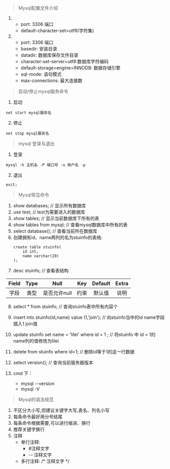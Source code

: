 > Mysql配置文件介绍
1. [mysql]: 客户端设置
    + port: 3306 端口
    + default-character-set=utf8(字符集)
2. [nysqld]:服务端设置
    + port: 3306 端口
    + basedir: 安装目录
    + datadir: 数据库保存文件目录
    + character-set-server=utf8:数据库字符编码
    + default-storage=engine=INNODB: 数据存储引擎
    + sql-mode: 语句模式
    + max-connections: 最大连接数
> 启动/停止mysql服务命令
1. 启动
```shell
net start mysql服务名
```
2. 停止
```shell
net stop mysql服务名
```

> mysql 登录与退出
1. 登录
```shell
mysql -h 主机名 -P 端口号 -u 用户名 -p
```
2. 退出
```shell
exit;
```

> Mysql常见命令
1. show databases; // 显示所有数据库
2. use test; // test为需要进入的数据库
3. show tables; // 显示当前数据库下所有的表
4. show tables from mysql; // 查看mysql数据库中所有的表
5. select database(); // 查看当前所在数据库
6. 创建拥有id、name两列的名为stuinfo的表格:
    ```shell
    create table stuinfo(
        id int,
        name varchar(20)
    );
    ```
7. desc stuinfo; // 查看表结构

|Field|Type|Null|Key|Default|Extra|
|:---:|:---:|:---:|:---:|:---:|:---:|
|字段|类型|是否允许null|约束|默认值|说明|

8. select * from stuinfo; // 查询stuinfo表中所有内容个

9. insert into stuinfo(id,name) value (1,'join'); // 向stuinfo当中的id name字段插入1 join值

10. update stuinfo set name = 'lilei' where id = 1 ; // 将stuinfo 中 id = 1的name列的值修改为lilei

11. delete from stuinfo where id=1; // 删除id等于1的这一行数据

12. select version(); // 查询当前服务器版本

13. cmd 下：
    - mysql --version
    - mysql -V
> Mysql的语法规范
1. 不区分大小写,但建议关键字大写,表名、列名小写
2. 每条命令最好用分号结尾
3. 每条命令根据需要,可以进行缩进、换行
4. 推荐关键字换行
5. 注释
    - 单行注释: 
        - #注释文字
        - -- 注释文字
    - 多行注释: /* 注释文字 */
    